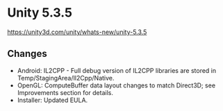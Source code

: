 # Unity 5.3.5

https://unity3d.com/unity/whats-new/unity-5.3.5

## Changes



*   Android: IL2CPP - Full debug version of IL2CPP libraries are stored in Temp/StagingArea/Il2Cpp/Native.
*   OpenGL: ComputeBuffer data layout changes to match Direct3D; see Improvements section for details.
*   Installer: Updated EULA.